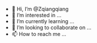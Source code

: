 - 👋 Hi, I’m @Zqiangqiang
- 👀 I’m interested in ...
- 🌱 I’m currently learning ...
- 💞️ I’m looking to collaborate on ...
- 📫 How to reach me ...

<!---
Zqiangqiang/Zqiangqiang is a ✨ special ✨ repository because its `README.md` (this file) appears on your GitHub profile.
You can click the Preview link to take a look at your changes.
--->
